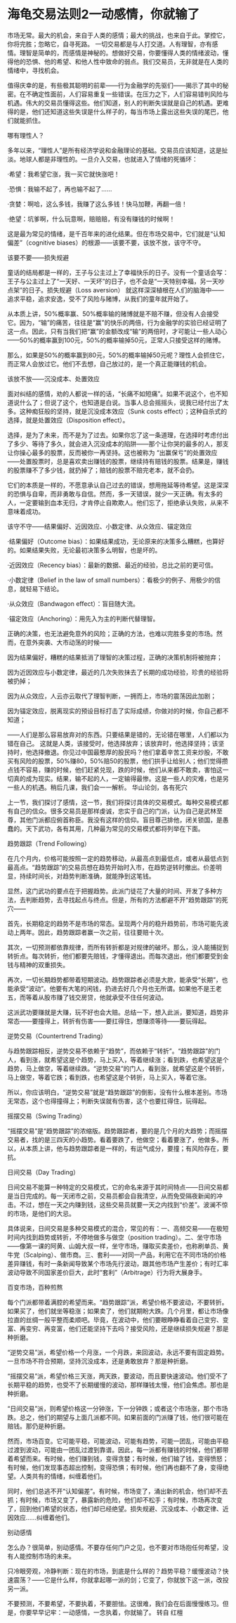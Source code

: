 # 海龟交易法则2一动感情，你就输了

市场无常。最大的机会，来自于人类的感情；最大的挑战，也来自于此。掌控它，你将完胜；忽略它，自寻死路。
一切交易都是与人打交道。人有理智，亦有感情。理智是简单的，而感情是神秘的。想做好交易，你要懂得人类的情绪波动，懂得他的恐惧、他的希望、和他人性中致命的弱点。我们交易员，无非就是在人类的情绪中，寻找机会。

值得庆幸的是，有些极其聪明的前辈——行为金融学的先驱们——揭示了其中的秘密。在不确定性面前，人们容易重复一些错误。在压力之下，人们容易错判风险与机遇。伟大的交易员懂得这些。他们知道，别人的判断失误就是自己的机遇。更难得的是，他们还知道这些失误是什么样子的，每当市场上露出这些失误的尾巴，他们就能抓住。

哪有理性人？

多年以来，“理性人”是所有经济学说和金融理论的基础。交易员应该知道，这是扯淡。地球人都是非理性的。一旦介入交易，也就进入了情绪的死循环：

·希望：我希望它涨，我一买它就快涨吧！

·恐惧：我输不起了，再也输不起了……

·贪婪：啊哈，这么多钱，我赚了这么多钱！快马加鞭，再翻一倍！

·绝望：坑爹啊，什么玩意啊，赔赔赔，有没有赚钱的时候啊！

这是最为常见的情绪，是千百年来的进化结果。但在市场交易中，它们就是“认知偏差”（cognitive biases）的根源——该要不要，该放不放，该守不守。

该要不要——损失规避

童话的结局都是一样的，王子与公主过上了幸福快乐的日子。没有一个童话会写：王子与公主过上了“一天好、一天坏”的日子，也不会是“一天特别幸福，另一天吵点架”的日子。损失规避（Loss aversion） 就这样深深植根在人们的脑海中——追求平稳，追求安逸，受不了风险与赌博，从我们的童年就开始了。

从本质上讲，50%概率赢、50%概率输的赌博就是不赔不赚，但没有人会接受它。因为，“输”的痛苦，往往是“赢”的快乐的两倍，行为金融学的实验已经证明了这一点。因此，只有当我们把“赢”的金额改成“输”的两倍时，才可能让一些人动心——50%的概率赢到100元，50%的概率输掉50元，正常人只接受这样的赌博。

那么，如果是50%的概率赢到80元，50%的概率输掉50元呢？理性人会抓住它，而正常人会放过它。他们不去想，自己放过的，是一个真正能赚钱的机会。

该放不放——沉没成本、处置效应

面对纠结的感情，劝的人都说一样的话，“长痛不如短痛”。如果不说这个，也不知道说什么了；但说了这个，也知道是白说。当事人总会摇摇头，说我已经付出了太多。这种痴狂般的坚持，就是沉没成本效应（Sunk costs effect）；这种自杀式的选择，就是处置效应（Disposition effect）。

选择，是为了未来，而不是为了过去。如果你忘了这一条道理，在选择时考虑付出了多少、等待了多久，就会进入沉没成本的陷阱——那个让你哭的最多的人，那支让你操心最多的股票，反而被你一再坚持。这也被称为 “出赢保亏”的处置效应——处置股票时，总是喜欢卖出赚钱的股票，继续持有赔钱的股票。结果是，赚钱的股票赚不了多少钱，就扔掉了；赔钱的股票不赔完老本，就不会扔。

它们的本质是一样的，不愿意承认自己过去的错误，想用拖延等待希望。这是深深的恐惧与自卑，而非勇敢与自信。然而，多一天错误，就少一天正确。有太多的人，一定要输到血本无归，才肯停止自欺欺人。他们忘了，拒绝承认失败，从来不意味着成功。

该守不守——结果偏好、近因效应、小数定律、从众效应、锚定效应

·结果偏好（Outcome bias）：如果结果成功，无论原来的决策多么糟糕，也算好的。如果结果失败，无论最初决策多么明智，也是坏的。

·近因效应（Recency bias）：最新的数据、最近的经验，总比之前的更可信。

·小数定律（Belief in the law of small numbers）：看极少的例子、用极少的信息，就轻易下结论。

·从众效应（Bandwagon effect）：盲目随大流。

·锚定效应（Anchoring）：用先入为主的判断代替理智。

正确的决策，也无法避免意外的风险；正确的方法，也难以完胜多变的市场。然而，在意外突袭、大市动荡的时候——

因为结果偏好，糟糕的结果抵消了理智的决策过程，正确的决策机制将被抛弃；

因为近因效应与小数定律，最近的几次失败抹去了长期的成功经验，珍贵的经验将被扔掉；

因为从众效应，人云亦云取代了理智判断，一拥而上，市场的震荡因此加剧；

因为锚定效应，脱离现实的预设目标打击了实际成绩，你做对的时候，你自己都不知道；

——人们是那么容易放弃对的东西。只要结果是错的，无论错在哪里，人们都以为错在自己。
这就是人类，该接受时，他选择放弃；该放弃时，他选择坚持；该坚持时，他选择撤退。你见过中国最憨厚的股民吗？他们拿着辛苦工资来炒股，不敢买有风险的股票，50%赚80，50%赔50的股票，他们拱手让给别人；他们觉得攒点钱不容易，赚的时候，他们赶紧兑现，跌的时候，他们从来都不敢卖，害怕这一切真的成为现实。结果，输不起的人，一定输得最惨。这是一些人的灾难，也是另一些人的机遇。稍后几课，我们会一一解析。
华山论剑，各有死穴

上一节，我们探讨了感情，这一节，我们将探讨具体的交易模式。每种交易模式都有自己的信众。很多交易员是那样虔诚，忠实于自己的门派，认为自己是武林至尊，其他门派都应俯首称臣。我没有这样的信仰。盲目尊己排他，闭关锁国，是愚蠢的。天下武功，各有其用，几种最为常见的交易模式都将列举在下面。

趋势跟踪（Trend Following）

在几个月内，价格可能按照一定的趋势移动，从最高点到最低点，或者从最低点到最高点。“趋势跟踪”的交易员想在趋势开始时入市，在趋势逆转时撤出。价差明显，持续时间长，对趋势判断准确，就能挣到这笔钱。

显然，这门武功的要点在于把握趋势。此派门徒花了大量的时间、开发了多种方法，去判断趋势，去寻找起点与终点。但是，所有的方法都避不开“趋势跟踪”的死穴——

首先，长期稳定的趋势不是市场的常态。呈现两个月的稳升趋势前，市场可能先波动上两年。因此，趋势跟踪者赢一次之前，往往要赔十次。

其次，一切预测都依靠规律，而所有转折都是对规律的破坏。那么，没人能捕捉到转折点。每次转折，他们都要先赔钱，才懂得退出。而每次退出，他们都要受到金钱与精神的双重损失。

再次，一切长期趋势都带着短期波动。趋势跟踪者必须是大款，能承受“长期”，也能承受“波动”。他要有大笔的闲钱，扔进去好几个月也无所谓。如果他不是王老五，而等着从股市赚了钱交房贷，他就承受不住任何波动。

这派武功要赚就是大赚，玩不好也会大赔。总结一下，想入此派，要知道，趋势非常态——要撞得上，转折有伤害——要扛得住，想赚须等待——要玩得起。

逆势交易（Countertrend Trading）

与趋势跟踪相反，逆势交易不依赖于“趋势”，而依赖于“转折”。“趋势跟踪”的门人，看到涨，就希望这是个趋势，马上买入，等着继续涨；看到跌，也希望这是个趋势，马上做空，等着继续跌。“逆势交易”的门人，看到涨，就希望这是个转折，马上做空，等着它跌；看到跌，也希望这是个转折，马上买入，等着它涨。

所以，你应该明白，“逆势交易”就是“趋势跟踪”的倒影，没有什么根本差别。市场无常态，这个也得撞得上；判断失误就有伤害，这个也要扛得住，玩得起。

摇摆交易（Swing Trading）

“摇摆交易”是“趋势跟踪”的浓缩版。趋势跟踪者，要的是几个月的大趋势；而摇摆交易者，找的是三四天的小趋势。看着要跌了，他做空；看着要涨了，他做多。所以，从本质上讲，他与趋势跟踪者是一样的，有运气成分，要撞；有风险存在，要抗。

日间交易（Day Trading）

日间交易不能算一种特定的交易模式，它的命名来源于其时间特点——日间交易都是当日完成的。每一天闭市之前，交易员都会自我清空，从而免受隔夜新闻的冲击。不过，想在一天之内赚到钱，这些交易员就要一天之内找到“价差”。波澜不惊的市场，是他们的大忌。

具体说来，日间交易是多种交易模式的混合，常见的有：一、高频交易——在极短时间内找到趋势或转折，不停地做多与做空（position trading）。二、坐守市场——像第一课的阿黄、山姆大叔一样，坐守市场，赚取买卖差价，也称刷单员、黄牛党（Scalping）、做市商。三、套利——对同一产品，利用它在不同市场的价格差异赚钱，有时一条新闻导致某个市场先行波动，跟其他市场产生差价；有时汇率波动导致不同国家差价巨大，此时“套利”（Arbitrage）行为将大展身手。

百变市场，百种煎熬

每个门派都带着满腔的希望而来。“趋势跟踪”派，希望价格不要波动，不要转折。如果买了，他们就坐等稳涨；如果卖了，他们就期盼大跌。几个月里，都让市场像拉直的丝绸一般平整而柔顺吧。毕竟，在波动中，他们要眼睁睁看着自己变穷、变富、再变穷、再变富，他们还能坚持下去吗？接受风险，还是继续损失规避？那是种折磨。

“逆势交易”派，希望价格一个月涨，一个月跌，来回波动，永远不要有固定趋势。一旦市场不符合预期，坚持沉没成本，还是勇敢放弃？那是种折磨。

“摇摆交易”派，希望价格三天涨，两天跌，要波动，而且要快速波动。他们受不了长期平稳的趋势，也受不了长期缓慢的波动，那样赚钱太慢，他们会焦虑。那也是种折磨。

“日间交易”派，则希望价格这一分钟涨，下一分钟跌；或者这个市场涨，那个市场跌。总之，他们的期望与上面几派都不同。如果前面的门派赚了钱，他们很可能在赔钱。那仍是种折磨。

然而，市场百变。它可能平稳，可能波动，可能有趋势，可能一团乱，可能由平稳过渡到波动，可能由一团乱过渡到靠谱。因此，每一派都有赚钱的时候，他们都带着希望而来。有时候，他们赚到钱，变得贪婪；有时候，他们输了钱，变得愤怒；有时候，他们发现事态超出控制，变得恐惧；有时候，他们再也翻不了身，变得绝望。人类共有的情绪，纠缠着他们。

同时，他们总逃不开“认知偏差”。有时候，市场变了，涌出新的机会，他们却不去抓；有时候，市场又变了，暴露新的危险，他们却不松手；有时候，市场再次变了，回到他们希望的状态，他们却已经绝望。损失规避、沉没成本、小数定律、近因效应……纠缠着他们。

别动感情

怎么办？很简单，别动感情。不要存任何门户之见，也不要对市场抱任何希望，没有人能控制市场的未来。

只冷眼旁观，冷静判断：现在的市场，到底是什么样的？趋势平稳？缓慢波动？快速震荡？——它是什么样，你就拿起哪一派的剑；它变了，你就放下这一派，改投另一派。

不要预测，不要希望，不要执着，不要胆怯。这很难，我们会在后面慢慢练习。但是，你要早早记牢：一动感情，一念执着，你就输了。
转自 红檀